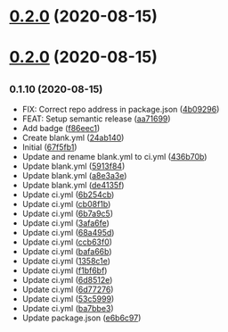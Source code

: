 # [0.2.0](https://github.com/dropecho/github_actions_test/compare/0.1.9...0.2.0) (2020-08-15)

# [0.2.0](https://github.com/dropecho/github_actions_test/compare/0.1.9...0.2.0) (2020-08-15)

## <small>0.1.10 (2020-08-15)</small>

* FIX: Correct repo address in package.json ([4b09296](https://github.com/dropecho/github_actions_test/commit/4b09296))
* FEAT: Setup semantic release ([aa71699](https://github.com/dropecho/github_actions_test/commit/aa71699))
* Add badge ([f86eec1](https://github.com/dropecho/github_actions_test/commit/f86eec1))
* Create blank.yml ([24ab140](https://github.com/dropecho/github_actions_test/commit/24ab140))
* Initial ([67f5fb1](https://github.com/dropecho/github_actions_test/commit/67f5fb1))
* Update and rename blank.yml to ci.yml ([436b70b](https://github.com/dropecho/github_actions_test/commit/436b70b))
* Update blank.yml ([5913f84](https://github.com/dropecho/github_actions_test/commit/5913f84))
* Update blank.yml ([a8e3a3e](https://github.com/dropecho/github_actions_test/commit/a8e3a3e))
* Update blank.yml ([de4135f](https://github.com/dropecho/github_actions_test/commit/de4135f))
* Update ci.yml ([6b254cb](https://github.com/dropecho/github_actions_test/commit/6b254cb))
* Update ci.yml ([cb08f1b](https://github.com/dropecho/github_actions_test/commit/cb08f1b))
* Update ci.yml ([6b7a9c5](https://github.com/dropecho/github_actions_test/commit/6b7a9c5))
* Update ci.yml ([3afa6fe](https://github.com/dropecho/github_actions_test/commit/3afa6fe))
* Update ci.yml ([68a495d](https://github.com/dropecho/github_actions_test/commit/68a495d))
* Update ci.yml ([ccb63f0](https://github.com/dropecho/github_actions_test/commit/ccb63f0))
* Update ci.yml ([bafa66b](https://github.com/dropecho/github_actions_test/commit/bafa66b))
* Update ci.yml ([1358c1e](https://github.com/dropecho/github_actions_test/commit/1358c1e))
* Update ci.yml ([f1bf6bf](https://github.com/dropecho/github_actions_test/commit/f1bf6bf))
* Update ci.yml ([6d8512e](https://github.com/dropecho/github_actions_test/commit/6d8512e))
* Update ci.yml ([6d77276](https://github.com/dropecho/github_actions_test/commit/6d77276))
* Update ci.yml ([53c5999](https://github.com/dropecho/github_actions_test/commit/53c5999))
* Update ci.yml ([ba7bbe3](https://github.com/dropecho/github_actions_test/commit/ba7bbe3))
* Update package.json ([e6b6c97](https://github.com/dropecho/github_actions_test/commit/e6b6c97))
